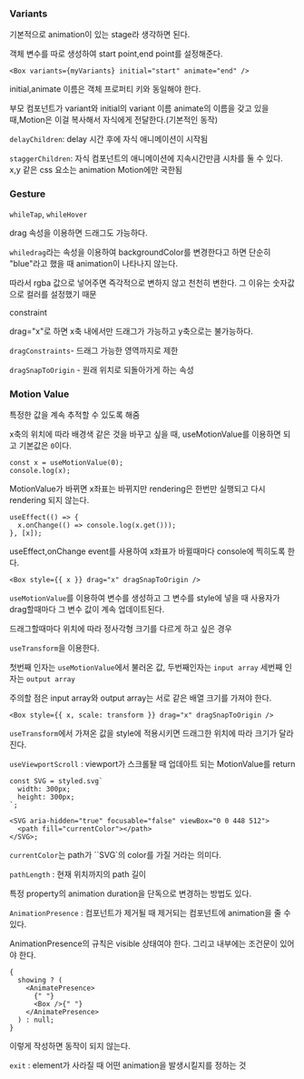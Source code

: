 ### Variants

기본적으로 animation이 있는 stage라 생각하면 된다.

객체 변수를 따로 생성하여 start point,end point를 설정해준다.

```tsx
<Box variants={myVariants} initial="start" animate="end" />
```

initial,animate 이름은 객체 프로퍼티 키와 동일해야 한다.

부모 컴포넌트가 variant와 initial의 variant 이름 animate의 이름을 갖고 있을 때,Motion은 이걸 복사해서 자식에게 전달한다.(기본적인 동작)

`delayChildren`: delay 시간 후에 자식 애니메이션이 시작됨

`staggerChildren`: 자식 컴포넌트의 애니메이션에 지속시간만큼 시차를 둘 수 있다.
x,y 같은 css 요소는 animation Motion에만 국한됨

### Gesture

`whileTap`, `whileHover`

drag 속성을 이용하면 드래그도 가능하다.

`whiledrag`라는 속성을 이용하여 backgroundColor를 변경한다고 하면 단순히 "blue"라고 했을 때 animation이 나타나지 않는다.

따라서 rgba 값으로 넣어주면 즉각적으로 변하지 않고 천천히 변한다. 그 이유는 숫자값으로 컬러를 설정했기 때문

constraint

drag="x"로 하면 x축 내에서만 드래그가 가능하고 y축으로는 불가능하다.

`dragConstraints`- 드래그 가능한 영역까지로 제한

`dragSnapToOrigin` - 원래 위치로 되돌아가게 하는 속성

### Motion Value

특정한 값을 계속 추적할 수 있도록 해줌

x축의 위치에 따라 배경색 같은 것을 바꾸고 싶을 때, useMotionValue를 이용하면 되고 기본값은 `0`이다.

```tsx
const x = useMotionValue(0);
console.log(x);
```

MotionValue가 바뀌면 x좌표는 바뀌지만 rendering은 한번만 실행되고 다시 rendering 되지 않는다.

```tsx
useEffect(() => {
  x.onChange(() => console.log(x.get()));
}, [x]);
```

useEffect,onChange event를 사용하여 x좌표가 바뀔때마다 console에 찍히도록 한다.

```tsx
<Box style={{ x }} drag="x" dragSnapToOrigin />
```

`useMotionValue`를 이용하여 변수를 생성하고 그 변수를 style에 넣을 때 사용자가 drag할때마다 그 변수 값이 계속 업데이트된다.

드래그할때마다 위치에 따라 정사각형 크기를 다르게 하고 싶은 경우

`useTransform`을 이용한다.

첫번째 인자는 `useMotionValue`에서 불러온 값, 두번째인자는 `input array` 세번째 인자는 `output array`

주의할 점은 input array와 output array는 서로 같은 배열 크기를 가져야 한다.

```tsx
<Box style={{ x, scale: transform }} drag="x" dragSnapToOrigin />
```

`useTransform`에서 가져온 값을 style에 적용시키면 드래그한 위치에 따라 크기가 달라진다.

`useViewportScroll` : viewport가 스크롤돨 때 업데아트 되는 MotionValue를 return

```tsx
const SVG = styled.svg`
  width: 300px;
  height: 300px;
`;

<SVG aria-hidden="true" focusable="false" viewBox="0 0 448 512">
  <path fill="currentColor"></path>
</SVG>;
```

`currentColor`는 path가 ``SVG`의 color를 가질 거라는 의미다.

`pathLength` : 현재 위치까지의 path 길이

특정 property의 animation duration을 단독으로 변경하는 방법도 있다.

`AnimationPresence` : 컴포넌트가 제거될 때 제거되는 컴포넌트에 animation을 줄 수 있다.

AnimationPresence의 규칙은 visible 상태여야 한다. 그리고 내부에는 조건문이 있어야 한다.

```tsx
{
  showing ? (
    <AnimatePresence>
      {" "}
      <Box />{" "}
    </AnimatePresence>
  ) : null;
}
```

이렇게 작성하면 동작이 되지 않는다.

`exit` : element가 사라질 때 어떤 animation을 발생시킬지를 정하는 것
